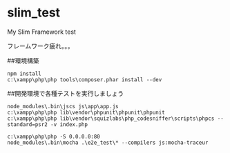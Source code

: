 # slim_test
My Slim Framework test

フレームワーク疲れ。。。

##環境構築
```
npm install
c:\xampp\php\php tools\composer.phar install --dev
```

##開発環境で各種テストを実行しましょう
```
node_modules\.bin\jscs js\app\app.js
c:\xampp\php\php lib\vendor\phpunit\phpunit\phpunit
c:\xampp\php\php lib\vendor\squizlabs\php_codesniffer\scripts\phpcs --standard=psr2 -v index.php

c:\xampp\php\php -S 0.0.0.0:80
node_modules\.bin\mocha .\e2e_test\* --compilers js:mocha-traceur
```
